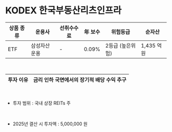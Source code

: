 # KODEX 한국부동산리츠인프라

| 상품 종류 | 운용사 | 선취수수료 | 年 보수 | 위험등급 | 순자산 |
|---|---|---|---|------|---|
| ETF | 삼성자산운용 | - | 0.09% | 2등급 (높은위험) | 1,435 억원 |

<br>

| 투자 이유 | 금리 인하 국면에서의 장기적 배당 수익 추구 |
|---|-----------------|

<br>

* 투자 범위 : 국내 상장 REITs 주

<br>

* 2025년 결산 시 투자액 : 5,000,000 원
